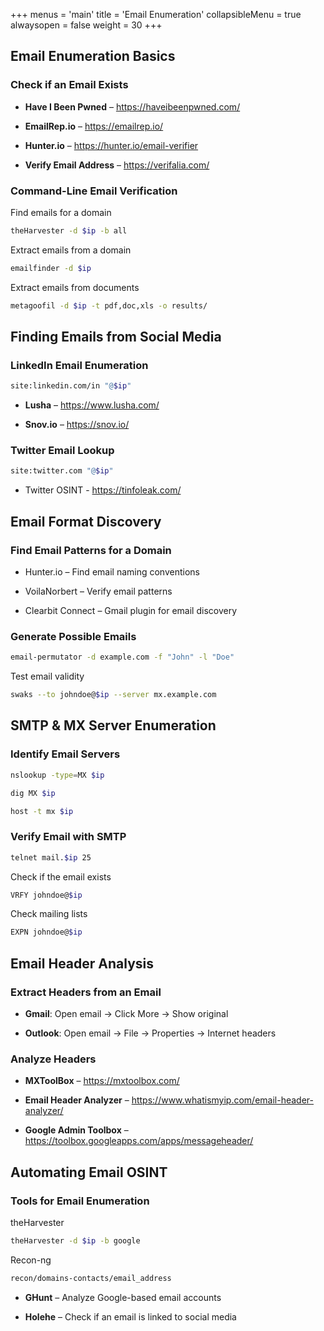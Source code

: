 +++
menus = 'main'
title = 'Email Enumeration'
collapsibleMenu = true
alwaysopen = false
weight = 30
+++

## Email Enumeration Basics

### Check if an Email Exists

- **Have I Been Pwned** – https://haveibeenpwned.com/

- **EmailRep.io** – https://emailrep.io/

- **Hunter.io** – https://hunter.io/email-verifier

- **Verify Email Address** – https://verifalia.com/

### Command-Line Email Verification

Find emails for a domain

```bash
theHarvester -d $ip -b all
```

Extract emails from a domain

```bash
emailfinder -d $ip
```

Extract emails from documents

```bash
metagoofil -d $ip -t pdf,doc,xls -o results/
```

## Finding Emails from Social Media

### LinkedIn Email Enumeration

```bash
site:linkedin.com/in "@$ip"
```

- **Lusha** – https://www.lusha.com/

- **Snov.io** – https://snov.io/

### Twitter Email Lookup

```bash
site:twitter.com "@$ip"
```

- Twitter OSINT - https://tinfoleak.com/ 

## Email Format Discovery

### Find Email Patterns for a Domain

- Hunter.io – Find email naming conventions


- VoilaNorbert – Verify email patterns


- Clearbit Connect – Gmail plugin for email discovery


### Generate Possible Emails

```bash
email-permutator -d example.com -f "John" -l "Doe"
```

Test email validity

```bash
swaks --to johndoe@$ip --server mx.example.com
```

## SMTP & MX Server Enumeration

### Identify Email Servers

```bash
nslookup -type=MX $ip
```

```bash
dig MX $ip
```

```bash
host -t mx $ip
```

### Verify Email with SMTP

```bash
telnet mail.$ip 25
```

Check if the email exists

```bash
VRFY johndoe@$ip
```

Check mailing lists

```bash
EXPN johndoe@$ip
```

## Email Header Analysis

### Extract Headers from an Email

- **Gmail**: Open email → Click More → Show original

- **Outlook**: Open email → File → Properties → Internet headers

### Analyze Headers

- **MXToolBox** – https://mxtoolbox.com/

- **Email Header Analyzer** – https://www.whatismyip.com/email-header-analyzer/

- **Google Admin Toolbox** – https://toolbox.googleapps.com/apps/messageheader/

## Automating Email OSINT

### Tools for Email Enumeration

theHarvester

```bash
theHarvester -d $ip -b google
```

Recon-ng

```bash
recon/domains-contacts/email_address
```

- **GHunt** – Analyze Google-based email accounts

- **Holehe** – Check if an email is linked to social media
